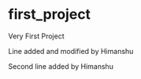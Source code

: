 # first_project
Very First Project

Line added and modified by Himanshu

Second line added by Himanshu



